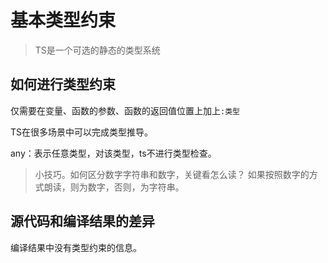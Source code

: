 # 基本类型约束

> TS是一个可选的静态的类型系统

## 如何进行类型约束

仅需要在变量、函数的参数、函数的返回值位置上加上```:类型```

TS在很多场景中可以完成类型推导。

any：表示任意类型，对该类型，ts不进行类型检查。

> 小技巧。如何区分数字字符串和数字，关键看怎么读？
> 如果按照数字的方式朗读，则为数字，否则，为字符串。

## 源代码和编译结果的差异

编译结果中没有类型约束的信息。